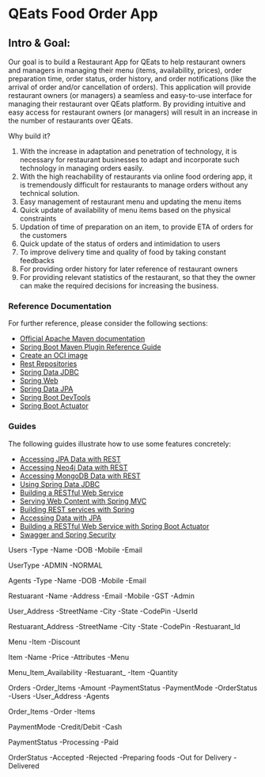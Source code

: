 # QEats Food Order App

## Intro & Goal:
Our goal is to build a Restaurant App for QEats to help restaurant owners and managers in
managing their menu (items, availability, prices), order preparation time, order status, order
history, and order notifications (like the arrival of order and/or cancellation of orders). This
application will provide restaurant owners (or managers) a seamless and easy-to-use
interface for managing their restaurant over QEats platform. By providing intuitive and easy
access for restaurant owners (or managers) will result in an increase in the number of
restaurants over QEats.

Why build it?
1. With the increase in adaptation and penetration of technology, it is necessary for
   restaurant businesses to adapt and incorporate such technology in managing orders
   easily.
2. With the high reachability of restaurants via online food ordering app, it is
   tremendously difficult for restaurants to manage orders without any technical
   solution.
3. Easy management of restaurant menu and updating the menu items
4. Quick update of availability of menu items based on the physical constraints
5. Updation of time of preparation on an item, to provide ETA of orders for the
   customers
6. Quick update of the status of orders and intimidation to users
7. To improve delivery time and quality of food by taking constant feedbacks
8. For providing order history for later reference of restaurant owners
9. For providing relevant statistics of the restaurant, so that they the owner can make
   the required decisions for increasing the business.


### Reference Documentation

For further reference, please consider the following sections:

* [Official Apache Maven documentation](https://maven.apache.org/guides/index.html)
* [Spring Boot Maven Plugin Reference Guide](https://docs.spring.io/spring-boot/docs/3.2.1/maven-plugin/reference/html/)
* [Create an OCI image](https://docs.spring.io/spring-boot/docs/3.2.1/maven-plugin/reference/html/#build-image)
* [Rest Repositories](https://docs.spring.io/spring-boot/docs/3.2.1/reference/htmlsingle/index.html#howto.data-access.exposing-spring-data-repositories-as-rest)
* [Spring Data JDBC](https://docs.spring.io/spring-boot/docs/3.2.1/reference/htmlsingle/index.html#data.sql.jdbc)
* [Spring Web](https://docs.spring.io/spring-boot/docs/3.2.1/reference/htmlsingle/index.html#web)
* [Spring Data JPA](https://docs.spring.io/spring-boot/docs/3.2.1/reference/htmlsingle/index.html#data.sql.jpa-and-spring-data)
* [Spring Boot DevTools](https://docs.spring.io/spring-boot/docs/3.2.1/reference/htmlsingle/index.html#using.devtools)
* [Spring Boot Actuator](https://docs.spring.io/spring-boot/docs/3.2.1/reference/htmlsingle/index.html#actuator)

### Guides

The following guides illustrate how to use some features concretely:

* [Accessing JPA Data with REST](https://spring.io/guides/gs/accessing-data-rest/)
* [Accessing Neo4j Data with REST](https://spring.io/guides/gs/accessing-neo4j-data-rest/)
* [Accessing MongoDB Data with REST](https://spring.io/guides/gs/accessing-mongodb-data-rest/)
* [Using Spring Data JDBC](https://github.com/spring-projects/spring-data-examples/tree/master/jdbc/basics)
* [Building a RESTful Web Service](https://spring.io/guides/gs/rest-service/)
* [Serving Web Content with Spring MVC](https://spring.io/guides/gs/serving-web-content/)
* [Building REST services with Spring](https://spring.io/guides/tutorials/rest/)
* [Accessing Data with JPA](https://spring.io/guides/gs/accessing-data-jpa/)
* [Building a RESTful Web Service with Spring Boot Actuator](https://spring.io/guides/gs/actuator-service/)
* [Swagger and Spring Security](https://medium.com/turkcell/swagger-with-spring-boot-and-security-cf8585dcf3b2)


Users
-Type
-Name
-DOB
-Mobile
-Email

UserType
-ADMIN
-NORMAL

Agents
-Type
-Name
-DOB
-Mobile
-Email

Restuarant
-Name
-Address
-Email
-Mobile
-GST
-Admin

User_Address
-StreetName
-City
-State
-CodePin
-UserId

Restuarant_Address
-StreetName
-City
-State
-CodePin
-Restuarant_Id
 

Menu
-Item
-Discount

Item
-Name
-Price
-Attributes
-Menu


Menu_Item_Availability
-Restuarant_
-Item
-Quantity

Orders
-Order_Items
-Amount
-PaymentStatus
-PaymentMode
-OrderStatus
-Users
-User_Address
-Agents

Order_Items
-Order
-Items

PaymentMode
-Credit/Debit
-Cash

PaymentStatus
-Processing
-Paid

OrderStatus
-Accepted
-Rejected
-Preparing foods
-Out for Delivery
-Delivered






